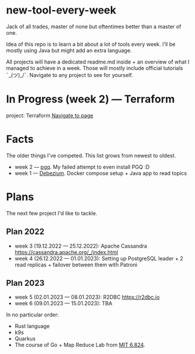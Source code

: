 # new-tool-every-week

Jack of all trades, master of none but oftentimes better than a master of one.

Idea of this repo is to learn a bit about a lot of tools every week. I'll be mostly using Java but might add an extra
language. 

All projects will have a dedicated readme.md inside + an overview of what I managed to achieve in a week. Those will mostly 
include official tutorials ¯\_(ツ)_/¯. Navigate to any project to see for yourself.

# In Progress (week 2) — Terraform

project: Terraform [Navigate to page](/week2-terraform)

# Facts

The older things I've competed. This list grows from newest to oldest.

- week 2 — [pgq](/week2-pgq). My failed attempt to even install PGQ :D
- week 1 — [Debezium](/week1-debezium). Docker compose setup + Java app to read topics

# Plans

The next few project I'd like to tackle.

## Plan 2022

- week 3 (19.12.2022 — 25.12.2022): Apache Cassandra https://cassandra.apache.org/_/index.html
- week 4 (26.12.2022 — 01.01.2023): Setting up PostgreSQL leader + 2 read replicas + failover between them with Patroni

## Plan 2023

- week 5 (02.01.2023 — 08.01.2023): R2DBC https://r2dbc.io
- week 6 (09.01.2023 — 15.01.2023): TBA

In no particular order:

- Rust language
- k9s
- Quarkus
- The course of Go + Map Reduce Lab from [MIT 6.824](https://pdos.csail.mit.edu/6.824/).
